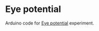 # Eye potential

Arduino code for [Eye potential](https://backyardbrains.com/experiments/EOG) experiment.
